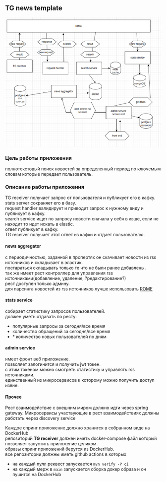 ## TG news template
![](diagramm.png)  

### Цель работы приложения
полнотекстовый поиск новостей за определенный период по ключемым словам которые передает пользователь.      

### Описание работы приложения
TG receiver получает запрос от пользователя и публикует его в кафку.  
stats server сохраняет его в базу.  
request handler валидирует и приводит запрос к нужному виду и публикует в кафку.  
search service ищет по запросу новости сначала у себя в кэше, если не находит то идет искать в elastic.  
ответ публикует в кафку.  
TG receiver получает этот ответ из кафки и отдает пользователю.  

#### news aggregator
с периодичностью, заданной в пропертях он скачивает новости из rss источников и складывает в эластик.  
постараться складывать только те что не были ранее добавлены.  
так же имеет рест контроллер для управления rss источниками(добавление, удаление, ?редактирование?)    
рест доступен только админу.   
для парсинга новостей из rss источников лучше использовать [ROME](https://rometools.github.io/rome/)

#### stats service
собирает статистику запросов пользователей.  
должен уметь отдавать по ресту:
 - популярные запросы за сегодня/все время
 - количество обращений за сегодня/все время
 - \* количество новых пользователей по дням

#### admin service
имеет фронт веб приложение.  
позволяет залогинится и получить jwt токен.   
с этим токеном можно смотреть статистику и управлять rss источниками.  
единственный из микросервисов к которому можно получить доступ извне.

#### Прочее
Рест взаимодействие с внешним миром должно идти через spring gateway.
Микросервисы участвующие в рест взаимодействиях должны работать через discovery service    

Каждое спринг приложение должно хранится в собранном виде на DockerHub   
репозиторий **TG receiver** должен иметь docker-compose файл который позволяет запустить приложение целиком.  
образы спринг приложений берутся из DockerHub.  
все репозитории должны иметь github actions в которых 
- на каждый пулл реквест запускается `mvn verify -P ci`
- на каждый мерж в `main` запускается сборка докер образа и он пушится на DockerHub
